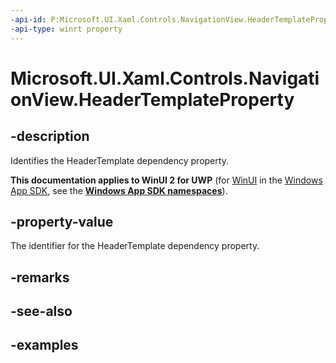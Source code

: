 ```yaml
---
-api-id: P:Microsoft.UI.Xaml.Controls.NavigationView.HeaderTemplateProperty
-api-type: winrt property
---
```

<!-- Property syntax.
public DependencyProperty HeaderTemplateProperty { get; }
-->

# Microsoft.UI.Xaml.Controls.NavigationView.HeaderTemplateProperty


## -description

Identifies the HeaderTemplate dependency property.


**This documentation applies to WinUI 2 for UWP** (for [WinUI](/windows/apps/winui/winui3/) in the [Windows App SDK](/windows/apps/windows-app-sdk/), see the **[Windows App SDK namespaces](/windows/windows-app-sdk/api/winrt/)**).

## -property-value

The identifier for the HeaderTemplate dependency property.


## -remarks


## -see-also


## -examples


